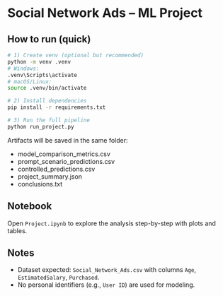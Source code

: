 # Social Network Ads – ML Project

## How to run (quick)
```bash
# 1) Create venv (optional but recommended)
python -m venv .venv
# Windows:
.venv\Scripts\activate
# macOS/Linux:
source .venv/bin/activate

# 2) Install dependencies
pip install -r requirements.txt

# 3) Run the full pipeline
python run_project.py
```

Artifacts will be saved in the same folder:
- model_comparison_metrics.csv
- prompt_scenario_predictions.csv
- controlled_predictions.csv
- project_summary.json
- conclusions.txt

## Notebook
Open `Project.ipynb` to explore the analysis step-by-step with plots and tables.

## Notes
- Dataset expected: `Social_Network_Ads.csv` with columns `Age`, `EstimatedSalary`, `Purchased`.
- No personal identifiers (e.g., `User ID`) are used for modeling.
